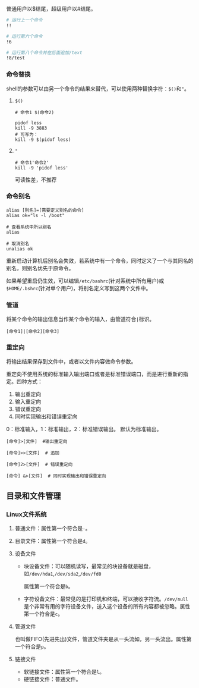 普通用户以\$结尾，超级用户以#结尾。

```bash
# 运行上一个命令
!!

# 运行第六个命令
!6

# 运行第八个命令并在后面追加/text
!8/test

```





### 命令替换

shell的参数可以由另一个命令的结果来替代，可以使用两种替换字符：`$()`和`"`。

1. `$()`

   ```shell
   # 命令1 $(命令2)
   
   pidof less
   kill -9 3883
   # 可写为：
   kill -9 $(pidof less)
   ```

   

2. `"`

   ```shell
   # 命令1'命令2'
   kill -9 'pidof less'
   ```

   可读性差，不推荐



### 命令别名

```shell
alias [别名]=[需要定义别名的命令]
alias ok="ls -l /boot"

# 查看系统中所以别名
alias

# 取消别名
unalias ok
```

重新启动计算机后别名会失效，若系统中有一个命令，同时定义了一个与其同名的别名，则别名优先于原命令。

如果希望重启仍生效，可以编辑`/etc/bashrc`(针对系统中所有用户)或`$HOME/.bshrc`(针对单个用户)，将别名定义写到这两个文件中。



### 管道

将某个命令的输出信息当作某个命令的输入，由管道符合`|`标识。

```shell
[命令1]|[命令2][命令3]
```



### 重定向

将输出结果保存到文件中，或者以文件内容做命令参数。

重定向不使用系统的标准输入输出端口或者是标准错误端口，而是进行重新的指定。四种方式：

1. 输出重定向
2. 输入重定向
3. 错误重定向
4. 同时实现输出和错误重定向

0：标准输入，1：标准输出，2：标准错误输出。 默认为标准输出。

```shell
[命令]>[文件]  #输出重定向

[命令]>>[文件]  # 追加

[命令]2>[文件]  # 错误重定向

[命令] &>[文件]  # 同时实现输出和错误重定向
```



## 目录和文件管理

### Linux文件系统

1. 普通文件：属性第一个符合是`-`。

2. 目录文件：属性第一个符合是`d`。

3. 设备文件

   - 块设备文件：可以随机读写，最常见的块设备就是磁盘，如`/dev/hda1`,`/dev/sda2`,`/dev/fd0`

     属性第一个符合是`b`。

   - 字符设备文件：最常见的是打印机和终端，可以接收字符流。`/dev/null`是个非常有用的字符设备文件，送入这个设备的所有内容都被忽略。属性第一个符合是`c`。

4. 管道文件

   也叫做FIFO(先进先出)文件，管道文件夹是从一头流如，另一头流出。属性第一个符合是`p`。

5. 链接文件

   - 软链接文件：属性第一个符合是`l`。
   - 硬链接文件：普通文件。